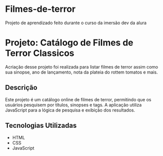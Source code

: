 # Filmes-de-terror
Projeto de aprendizado feito durante o curso da imersão dev da alura

# Projeto: Catálogo de Filmes de Terror Classicos
Acriação desse projeto foi realizada para listar filmes de terror assim como sua sinopse, ano de lançamento, nota da plateia do rottem tomatos e mais.

## Descrição
Este projeto é um catálogo online de filmes de terror, permitindo que os usuários pesquisem por títulos, sinopses e tags. A aplicação utiliza JavaScript para a lógica de pesquisa e exibição dos resultados.

## Tecnologias Utilizadas
* HTML
* CSS
* JavaScript
